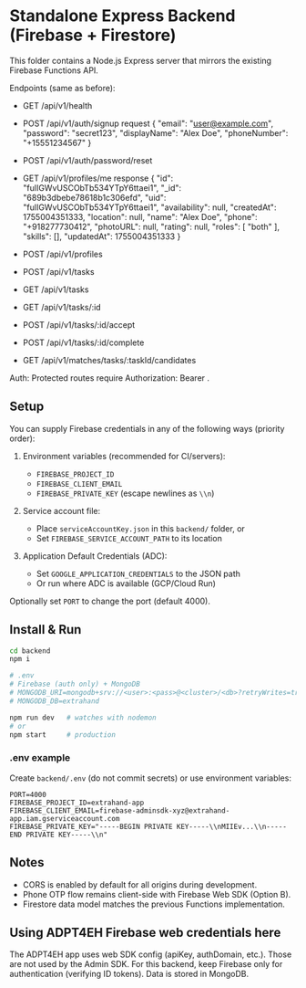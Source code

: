 # Standalone Express Backend (Firebase + Firestore)

This folder contains a Node.js Express server that mirrors the existing Firebase Functions API.

Endpoints (same as before):
- GET    /api/v1/health

- POST   /api/v1/auth/signup
  request
  {
  "email": "user@example.com",
  "password": "secret123",
  "displayName": "Alex Doe",
  "phoneNumber": "+15551234567"
  }

- POST   /api/v1/auth/password/reset

- GET    /api/v1/profiles/me
response 
{
    "id": "fulIGWvUSCObTb534YTpY6ttaei1",
    "_id": "689b3dbebe78618b1c306efd",
    "uid": "fulIGWvUSCObTb534YTpY6ttaei1",
    "availability": null,
    "createdAt": 1755004351333,
    "location": null,
    "name": "Alex Doe",
    "phone": "+918277730412",
    "photoURL": null,
    "rating": null,
    "roles": [
        "both"
    ],
    "skills": [],
    "updatedAt": 1755004351333
}

- POST   /api/v1/profiles
- POST   /api/v1/tasks
- GET    /api/v1/tasks
- GET    /api/v1/tasks/:id
- POST   /api/v1/tasks/:id/accept
- POST   /api/v1/tasks/:id/complete
- GET    /api/v1/matches/tasks/:taskId/candidates

Auth: Protected routes require Authorization: Bearer <Firebase ID token>.

## Setup
You can supply Firebase credentials in any of the following ways (priority order):

1) Environment variables (recommended for CI/servers):
   - `FIREBASE_PROJECT_ID`
   - `FIREBASE_CLIENT_EMAIL`
   - `FIREBASE_PRIVATE_KEY` (escape newlines as `\\n`)

2) Service account file:
   - Place `serviceAccountKey.json` in this `backend/` folder, or
   - Set `FIREBASE_SERVICE_ACCOUNT_PATH` to its location

3) Application Default Credentials (ADC):
   - Set `GOOGLE_APPLICATION_CREDENTIALS` to the JSON path
   - Or run where ADC is available (GCP/Cloud Run)

Optionally set `PORT` to change the port (default 4000).

## Install & Run
```bash
cd backend
npm i

# .env
# Firebase (auth only) + MongoDB
# MONGODB_URI=mongodb+srv://<user>:<pass>@<cluster>/<db>?retryWrites=true&w=majority&appName=<app>
# MONGODB_DB=extrahand

npm run dev   # watches with nodemon
# or
npm start     # production
```

### .env example
Create `backend/.env` (do not commit secrets) or use environment variables:
```
PORT=4000
FIREBASE_PROJECT_ID=extrahand-app
FIREBASE_CLIENT_EMAIL=firebase-adminsdk-xyz@extrahand-app.iam.gserviceaccount.com
FIREBASE_PRIVATE_KEY="-----BEGIN PRIVATE KEY-----\\nMIIEv...\\n-----END PRIVATE KEY-----\\n"
```

## Notes
- CORS is enabled by default for all origins during development.
- Phone OTP flow remains client-side with Firebase Web SDK (Option B).
- Firestore data model matches the previous Functions implementation.

## Using ADPT4EH Firebase web credentials here
The ADPT4EH app uses web SDK config (apiKey, authDomain, etc.). Those are not used by the Admin SDK. For this backend, keep Firebase only for authentication (verifying ID tokens). Data is stored in MongoDB.
